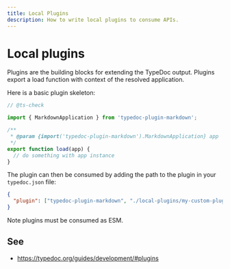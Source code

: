 ```yaml
---
title: Local Plugins
description: How to write local plugins to consume APIs.
---
```


# Local plugins

Plugins are the building blocks for extending the TypeDoc output. Plugins export a load function with context of the resolved application.

Here is a basic plugin skeleton:

```js filename="local-plugins/my-custom-plugin.mjs"
// @ts-check

import { MarkdownApplication } from 'typedoc-plugin-markdown';

/**
 * @param {import('typedoc-plugin-markdown').MarkdownApplication} app
 */
export function load(app) {
  // do something with app instance
}
```

The plugin can then be consumed by adding the path to the plugin in your `typedoc.json` file:

```json filename="typedoc.json"
{
  "plugin": ["typedoc-plugin-markdown", "./local-plugins/my-custom-plugin.mjs"]
}
```

Note plugins must be consumed as ESM.

## See

- https://typedoc.org/guides/development/#plugins
